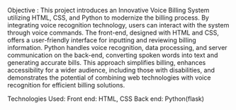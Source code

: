 Objective :
	This project introduces an Innovative Voice Billing System utilizing HTML, CSS, and Python to modernize the billing process. By integrating voice recognition technology, users can interact with the system through voice commands. The front-end, designed with HTML and CSS, offers a user-friendly interface for inputting and 
reviewing billing information. Python handles voice recognition, data processing, and server communication on the back-end, converting spoken words into text and 
generating accurate bills. This approach simplifies billing, enhances accessibility for a wider audience, including those with disabilities, and demonstrates the 
potential of combining web technologies with voice recognition for efficient billing solutions.

Technologies Used:
	Front end: HTML, CSS
	Back end: Python(flask)
